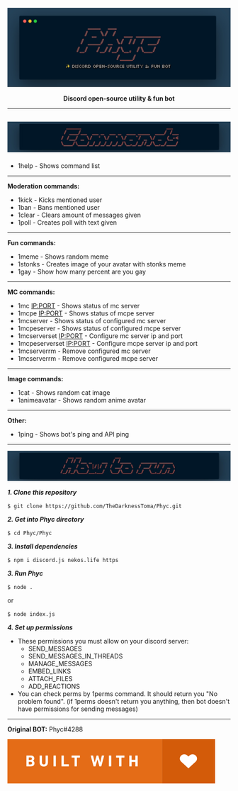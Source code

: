  
 ​![​Header​](images/header.jpg)
<p align=center><b>Discord open-source utility & fun bot</b></p>

---
​![​Commands​](images/commands.jpg)
---
- 1help - Shows command list
---
**Moderation commands:**
- 1kick - Kicks mentioned user
- 1ban - Bans mentioned user
- 1clear - Clears amount of messages given
- 1poll - Creates poll with text given
---
**Fun commands:**
- 1meme - Shows random meme
- 1stonks - Creates image of your avatar with stonks meme
- 1gay - Show how many percent are you gay
---
**MC commands:**
- 1mc <IP:PORT> - Shows status of mc server
- 1mcpe <IP:PORT> - Shows status of mcpe server
- 1mcserver - Shows status of configured mc server
- 1mcpeserver - Shows status of configured mcpe server
- 1mcserverset <IP:PORT> - Configure mc server ip and port
- 1mcpeserverset <IP:PORT> - Configure mcpe server ip and port
- 1mcserverrm - Remove configured mc server
- 1mcserverrm - Remove configured mcpe server
---
**Image commands:**
- 1cat - Shows random cat image
- 1animeavatar - Shows random anime avatar
---
**Other:**
- 1ping - Shows bot's ping and API ping
---

​![​How to run​](images/howtorun.jpg)

***1. Clone this repository***
```
$ git clone https://github.com/TheDarknessToma/Phyc.git
```
***2. Get into Phyc directory***
```
$ cd Phyc/Phyc
```
***3. Install dependencies***
```
$ npm i discord.js nekos.life https
```
***3. Run Phyc***
```
$ node .
```
or
```
$ node index.js
```

***4. Set up permissions***
- These permissions you must allow on your discord server:
  - SEND_MESSAGES
  - SEND_MESSAGES_IN_THREADS
  - MANAGE_MESSAGES
  - EMBED_LINKS
  - ATTACH_FILES
  - ADD_REACTIONS
- You can check perms by 1perms command. It should return you "No problem found".
(if 1perms doesn't return you anything, then bot doesn't have permissions for sending messages)
---
**Original BOT:** Phyc#4288


​![​Built with love​](images/featured-built-with-love.svg) 
